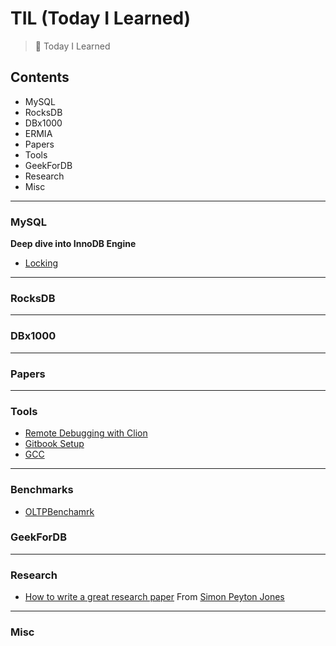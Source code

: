# TIL (Today I Learned)
> :muscle: Today I Learned

## Contents
- MySQL
- RocksDB
- DBx1000
- ERMIA
- Papers
- Tools
- GeekForDB
- Research
- Misc
<hr/>

### MySQL
__Deep dive into InnoDB Engine__
- [Locking](https://github.com/JonghyeokPark/TIL)

<hr/>

### RocksDB

<hr/>

### DBx1000

<hr/>

### Papers

<hr/>

### Tools
- [Remote Debugging with Clion](Tools/remote-debugging-with-clion.md)
- [Gitbook Setup](Tools/gitbook-setup.md)
- [GCC](Tools/gcc.md)
<hr/>

### Benchmarks
- [OLTPBenchamrk](Benchmarks/oltpbenchmarks.md)

### GeekForDB

<hr/>

### Research
- [How to write a great research paper](https://www.microsoft.com/en-us/research/wp-content/uploads/2016/07/How-to-write-a-great-research-paper.pdf) From [Simon Peyton Jones](https://www.microsoft.com/en-us/research/academic-program/write-great-research-paper/)
<hr/>

### Misc
